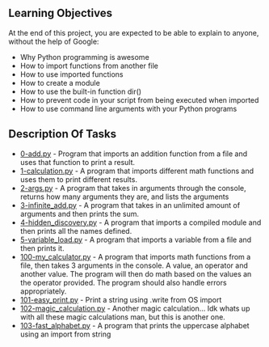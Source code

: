 ## Learning Objectives
At the end of this project, you are expected to be able to explain to anyone, without the help of Google:

- Why Python programming is awesome
- How to import functions from another file
- How to use imported functions
- How to create a module
- How to use the built-in function dir()
- How to prevent code in your script from being executed when imported
- How to use command line arguments with your Python programs

## Description Of Tasks

- [0-add.py](https://github.com/ephraimm-zm/alu-higher_level_programming/blob/main/python-import_modules/0-add.py) - Program that imports an addition function from a file and uses that function to print a result.
- [1-calculation.py](https://github.com/ephraimm-zm/alu-higher_level_programming/blob/main/python-import_modules/1-calculation.py) - A program that imports different math functions and uses them to print different results.
- [2-args.py](https://github.com/ephraimm-zm/alu-higher_level_programming/blob/main/python-import_modules/2-args.py) - A program that takes in arguments through the console, returns how many arguments they are, and lists the arguments
- [3-infinite_add.py](https://github.com/ephraimm-zm/alu-higher_level_programming/blob/main/python-import_modules/3-infinite_add.py) - A program that takes in an unlimited amount of arguments and then prints the sum.
- [4-hidden_discovery.py](https://github.com/ephraimm-zm/alu-higher_level_programming/blob/main/python-import_modules/4-hidden_discovery.py) - A program that imports a compiled module and then prints all the names defined.
- [5-variable_load.py](https://github.com/ephraimm-zm/alu-higher_level_programming/blob/main/python-import_modules/5-variable_load.py) - A program that imports a variable from a file and then prints it.
- [100-my_calculator.py](https://github.com/ephraimm-zm/alu-higher_level_programming/blob/main/python-import_modules/100-my_calculator.py) - A program that imports math functions from a file, then takes 3 arguments in the console. A value, an operator and another value. The program will then do math based on the values an the operator provided. The program should also handle errors appropriately.
- [101-easy_print.py](https://github.com/ephraimm-zm/alu-higher_level_programming/blob/main/python-import_modules/101-easy_print.py) - Print a string using .write from OS import
- [102-magic_calculation.py](https://github.com/ephraimm-zm/alu-higher_level_programming/blob/main/python-import_modules/102-magic_calculation.py) - Another magic calculation... Idk whats up with all these magic calculations man, but this is another one.
- [103-fast_alphabet.py](https://github.com/ephraimm-zm/alu-higher_level_programming/blob/main/python-import_modules/103-fast_alphabet.py) - A program that prints the uppercase alphabet using an import from string
